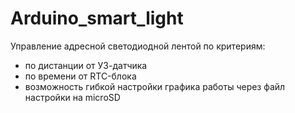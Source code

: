 # Arduino_smart_light
Управление адресной светодиодной лентой по критериям:
* по дистанции от УЗ-датчика
* по времени от RTC-блока
* возможность гибкой настройки графика работы через файл настройки на microSD
